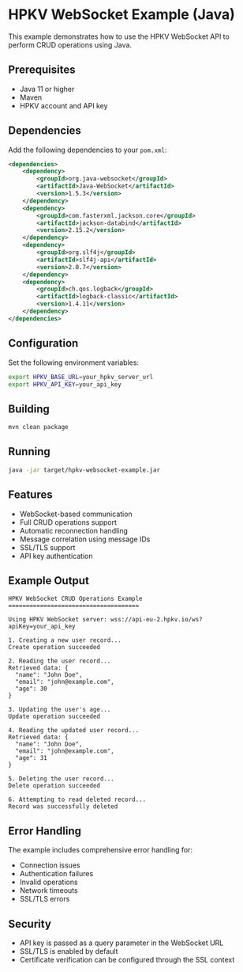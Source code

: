 # HPKV WebSocket Example (Java)

This example demonstrates how to use the HPKV WebSocket API to perform CRUD operations using Java.

## Prerequisites

- Java 11 or higher
- Maven
- HPKV account and API key

## Dependencies

Add the following dependencies to your `pom.xml`:

```xml
<dependencies>
    <dependency>
        <groupId>org.java-websocket</groupId>
        <artifactId>Java-WebSocket</artifactId>
        <version>1.5.3</version>
    </dependency>
    <dependency>
        <groupId>com.fasterxml.jackson.core</groupId>
        <artifactId>jackson-databind</artifactId>
        <version>2.15.2</version>
    </dependency>
    <dependency>
        <groupId>org.slf4j</groupId>
        <artifactId>slf4j-api</artifactId>
        <version>2.0.7</version>
    </dependency>
    <dependency>
        <groupId>ch.qos.logback</groupId>
        <artifactId>logback-classic</artifactId>
        <version>1.4.11</version>
    </dependency>
</dependencies>
```

## Configuration

Set the following environment variables:
```bash
export HPKV_BASE_URL=your_hpkv_server_url
export HPKV_API_KEY=your_api_key
```

## Building

```bash
mvn clean package
```

## Running

```bash
java -jar target/hpkv-websocket-example.jar
```

## Features

- WebSocket-based communication
- Full CRUD operations support
- Automatic reconnection handling
- Message correlation using message IDs
- SSL/TLS support
- API key authentication

## Example Output

```
HPKV WebSocket CRUD Operations Example
=====================================

Using HPKV WebSocket server: wss://api-eu-2.hpkv.io/ws?apiKey=your_api_key

1. Creating a new user record...
Create operation succeeded

2. Reading the user record...
Retrieved data: {
  "name": "John Doe",
  "email": "john@example.com",
  "age": 30
}

3. Updating the user's age...
Update operation succeeded

4. Reading the updated user record...
Retrieved data: {
  "name": "John Doe",
  "email": "john@example.com",
  "age": 31
}

5. Deleting the user record...
Delete operation succeeded

6. Attempting to read deleted record...
Record was successfully deleted
```

## Error Handling

The example includes comprehensive error handling for:
- Connection issues
- Authentication failures
- Invalid operations
- Network timeouts
- SSL/TLS errors

## Security

- API key is passed as a query parameter in the WebSocket URL
- SSL/TLS is enabled by default
- Certificate verification can be configured through the SSL context 